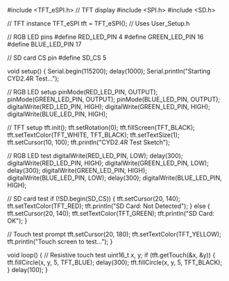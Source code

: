 #include <TFT_eSPI.h>       // TFT display
#include <SPI.h>
#include <SD.h>

// TFT instance
TFT_eSPI tft = TFT_eSPI();  // Uses User_Setup.h

// RGB LED pins
#define RED_LED_PIN    4
#define GREEN_LED_PIN 16
#define BLUE_LED_PIN  17

// SD card CS pin
#define SD_CS 5

void setup() {
  Serial.begin(115200);
  delay(1000);
  Serial.println("Starting CYD2.4R Test...");

  // RGB LED setup
  pinMode(RED_LED_PIN, OUTPUT);
  pinMode(GREEN_LED_PIN, OUTPUT);
  pinMode(BLUE_LED_PIN, OUTPUT);
  digitalWrite(RED_LED_PIN, HIGH);
  digitalWrite(GREEN_LED_PIN, HIGH);
  digitalWrite(BLUE_LED_PIN, HIGH);

  // TFT setup
  tft.init();
  tft.setRotation(0);
  tft.fillScreen(TFT_BLACK);
  tft.setTextColor(TFT_WHITE, TFT_BLACK);
  tft.setTextSize(1);
  tft.setCursor(10, 100);
  tft.println("CYD2.4R Test Sketch");

  // RGB LED test
  digitalWrite(RED_LED_PIN, LOW); delay(300);
  digitalWrite(RED_LED_PIN, HIGH);
  digitalWrite(GREEN_LED_PIN, LOW); delay(300);
  digitalWrite(GREEN_LED_PIN, HIGH);
  digitalWrite(BLUE_LED_PIN, LOW); delay(300);
  digitalWrite(BLUE_LED_PIN, HIGH);

  // SD card test
  if (!SD.begin(SD_CS)) {
    tft.setCursor(20, 140);
    tft.setTextColor(TFT_RED);
    tft.println("SD Card: Not Detected");
  } else {
    tft.setCursor(20, 140);
    tft.setTextColor(TFT_GREEN);
    tft.println("SD Card: OK");
  }

  // Touch test prompt
  tft.setCursor(20, 180);
  tft.setTextColor(TFT_YELLOW);
  tft.println("Touch screen to test...");
}

void loop() {
  // Resistive touch test
  uint16_t x, y;
  if (tft.getTouch(&x, &y)) {
    tft.fillCircle(x, y, 5, TFT_BLUE);
    delay(300);
    tft.fillCircle(x, y, 5, TFT_BLACK);
  }
  delay(100);
}
